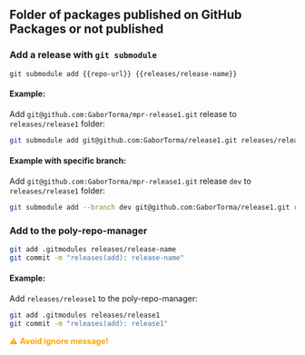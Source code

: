 ## Folder of packages published on GitHub Packages or not published

### Add a release with `git submodule`

`git submodule add {{repo-url}} {{releases/release-name}}`

#### Example:

Add `git@github.com:GaborTorma/mpr-release1.git` release to `releases/release1` folder:

```bash
git submodule add git@github.com:GaborTorma/release1.git releases/release1
```

#### Example with specific branch:

Add `git@github.com:GaborTorma/mpr-release1.git` release `dev` to `releases/release1` folder:

```bash
git submodule add --branch dev git@github.com:GaborTorma/release1.git releases/release1
```

### Add to the poly-repo-manager

```bash
git add .gitmodules releases/release-name
git commit -m "releases(add): release-name"
```

#### Example:

Add `releases/release1` to the poly-repo-manager:

```bash
git add .gitmodules releases/release1
git commit -m "releases(add): release1"
```

<span style="color:orange"> ⚠️ **Avoid ignore message!**</span>
